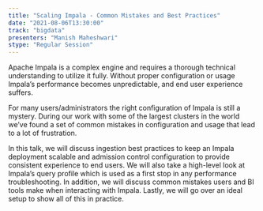 ```yaml
---
title: "Scaling Impala - Common Mistakes and Best Practices"
date: "2021-08-06T13:30:00" 
track: "bigdata"
presenters: "Manish Maheshwari"
stype: "Regular Session"
---
```

Apache Impala is a complex engine and requires a thorough technical understanding to utilize it fully. Without proper configuration or usage Impala’s performance becomes unpredictable, and end user experience suffers.
 

 For many users/administrators the right configuration of Impala is still a mystery. During our work with some of the largest clusters in the world we’ve found a set of common mistakes in configuration and usage that lead to a lot of frustration.
 

 In this talk, we will discuss ingestion best practices to keep an Impala deployment scalable and admission control configuration to provide consistent experience to end users. We will also take a high-level look at Impala’s query profile which is used as a first stop in any performance troubleshooting. In addition, we will discuss common mistakes users and BI tools make when interacting with Impala. Lastly, we will go over an ideal setup to show all of this in practice.